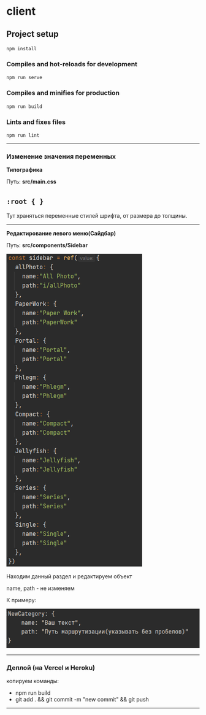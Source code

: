 # client

## Project setup
```
npm install
```

### Compiles and hot-reloads for development
```
npm run serve
```

### Compiles and minifies for production
```
npm run build
```

### Lints and fixes files
```
npm run lint
```
****
### Изменение значения переменных 
**Типографика**

Путь: **src/main.css**

`:root { }`
- 
Тут храняться переменные стилей шрифта, от размера до толщины.

****

**Редактирование левого меню(Сайдбар)**

Путь: **src/components/Sidebar**

![img.png](img.png)

Находим данный раздел и редактируем объект

name, path - не изменяем

К примеру:

![img_1.png](img_1.png)

****
### Деплой (на Vercel и Heroku)
копируем команды: 
- npm run build
- git add . && git commit -m "new commit" && git push
****
